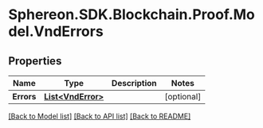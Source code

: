 # Sphereon.SDK.Blockchain.Proof.Model.VndErrors
## Properties

Name | Type | Description | Notes
------------ | ------------- | ------------- | -------------
**Errors** | [**List&lt;VndError&gt;**](VndError.md) |  | [optional] 

[[Back to Model list]](../README.md#documentation-for-models) [[Back to API list]](../README.md#documentation-for-api-endpoints) [[Back to README]](../README.md)


